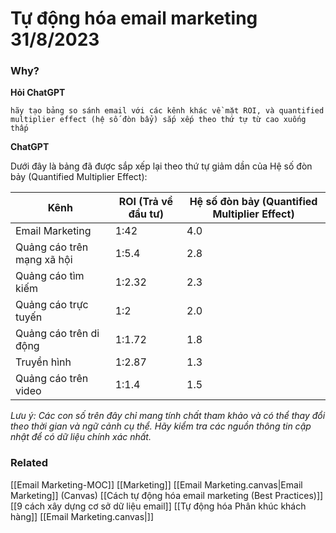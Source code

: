 # Tự động hóa email marketing 31/8/2023
### Why?
**Hỏi ChatGPT**
```
hãy tạo bảng so sánh email với các kênh khác về mặt ROI, và quantified multiplier effect (hệ số đòn bẩy) sắp xếp theo thứ tự từ cao xuống thấp
```

**ChatGPT**

Dưới đây là bảng đã được sắp xếp lại theo thứ tự giảm dần của Hệ số đòn bảy (Quantified Multiplier Effect):

| Kênh                      | ROI (Trả về đầu tư)     | Hệ số đòn bảy (Quantified Multiplier Effect) |
|---------------------------|------------------------|----------------------------------------------|
| Email Marketing          | 1:42                   | 4.0                                            |
| Quảng cáo trên mạng xã hội| 1:5.4                   | 2.8                                            |
| Quảng cáo tìm kiếm        | 1:2.32                  | 2.3                                            |
| Quảng cáo trực tuyến     | 1:2                     | 2.0                                            |
| Quảng cáo trên di động   | 1:1.72                  | 1.8                                            |
| Truyền hình              | 1:2.87                  | 1.3                                            |
| Quảng cáo trên video     | 1:1.4                   | 1.5                                            |

*Lưu ý: Các con số trên đây chỉ mang tính chất tham khảo và có thể thay đổi theo thời gian và ngữ cảnh cụ thể. Hãy kiểm tra các nguồn thông tin cập nhật để có dữ liệu chính xác nhất.*
### Related
[[Email Marketing-MOC]]
[[Marketing]]
[[Email Marketing.canvas|Email Marketing]] (Canvas)
[[Cách tự động hóa email marketing (Best Practices)]]
[[9 cách xây dựng cơ sở dữ liệu email]]
[[Tự động hóa Phân khúc khách hàng]]
[[Email Marketing.canvas|]]